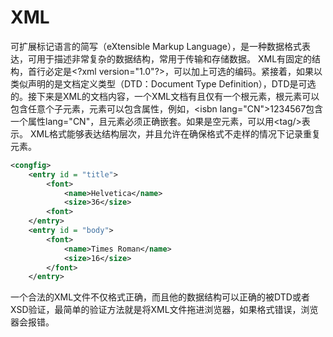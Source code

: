 # XML

可扩展标记语言的简写（eXtensible Markup Language），是一种数据格式表达，可用于描述非常复杂的数据结构，常用于传输和存储数据。
XML有固定的结构，首行必定是\<?xml version="1.0"?>，可以加上可选的编码。紧接着，如果以类似<!DOCTYPE note SYSTEM "book.dtd">声明的是文档定义类型（DTD：Document Type Definition），DTD是可选的。接下来是XML的文档内容，一个XML文档有且仅有一个根元素，根元素可以包含任意个子元素，元素可以包含属性，例如，\<isbn lang="CN">1234567</isbn>包含一个属性lang="CN"，且元素必须正确嵌套。如果是空元素，可以用\<tag/>表示。
XML格式能够表达结构层次，并且允许在确保格式不走样的情况下记录重复元素。

```XML
<congfig>
    <entry id = "title">
        <font>
            <name>Helvetica</name>
            <size>36</size>
        <font>
    </entry>
    <entry id = "body">
        <font>
            <name>Times Roman</name>
            <size>16</size>
        </font>
    </entry>
```

一个合法的XML文件不仅格式正确，而且他的数据结构可以正确的被DTD或者XSD验证，最简单的验证方法就是将XML文件拖进浏览器，如果格式错误，浏览器会报错。
